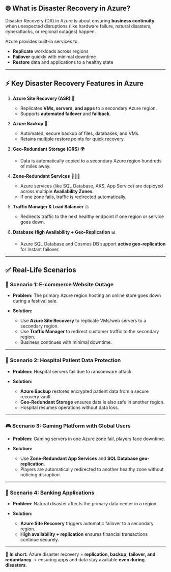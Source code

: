 ## 🌐 What is Disaster Recovery in Azure?

Disaster Recovery (DR) in Azure is about ensuring **business continuity** when unexpected disruptions (like hardware failure, natural disasters, cyberattacks, or regional outages) happen.

Azure provides built-in services to:

* **Replicate** workloads across regions
* **Failover** quickly with minimal downtime
* **Restore** data and applications to a healthy state

---

## ⚡ Key Disaster Recovery Features in Azure

1. **Azure Site Recovery (ASR)** 🔄

   * Replicates **VMs, servers, and apps** to a secondary Azure region.
   * Supports **automated failover** and **failback**.

2. **Azure Backup** 💾

   * Automated, secure backup of files, databases, and VMs.
   * Retains multiple restore points for quick recovery.

3. **Geo-Redundant Storage (GRS)** 🌍

   * Data is automatically copied to a secondary Azure region hundreds of miles away.

4. **Zone-Redundant Services** 🏢🏢🏢

   * Azure services (like SQL Database, AKS, App Service) are deployed across multiple **Availability Zones**.
   * If one zone fails, traffic is redirected automatically.

5. **Traffic Manager & Load Balancer** ⚖️

   * Redirects traffic to the next healthy endpoint if one region or service goes down.

6. **Database High Availability + Geo-Replication** 📊

   * Azure SQL Database and Cosmos DB support **active geo-replication** for instant failover.

---

## ✅ Real-Life Scenarios

### 🛒 Scenario 1: E-commerce Website Outage

* **Problem:** The primary Azure region hosting an online store goes down during a festival sale.
* **Solution:**

  * Use **Azure Site Recovery** to replicate VMs/web servers to a secondary region.
  * Use **Traffic Manager** to redirect customer traffic to the secondary region.
  * Business continues with minimal downtime.

---

### 🏥 Scenario 2: Hospital Patient Data Protection

* **Problem:** Hospital servers fail due to ransomware attack.
* **Solution:**

  * **Azure Backup** restores encrypted patient data from a secure recovery vault.
  * **Geo-Redundant Storage** ensures data is also safe in another region.
  * Hospital resumes operations without data loss.

---

### 🎮 Scenario 3: Gaming Platform with Global Users

* **Problem:** Gaming servers in one Azure zone fail, players face downtime.
* **Solution:**

  * Use **Zone-Redundant App Services** and **SQL Database geo-replication**.
  * Players are automatically redirected to another healthy zone without noticing disruption.

---

### 🏦 Scenario 4: Banking Applications

* **Problem:** Natural disaster affects the primary data center in a region.
* **Solution:**

  * **Azure Site Recovery** triggers automatic failover to a secondary region.
  * **High availability + replication** ensures financial transactions continue securely.

---

📌 **In short:**
Azure disaster recovery = **replication, backup, failover, and redundancy** → ensuring apps and data stay available **even during disasters**.
